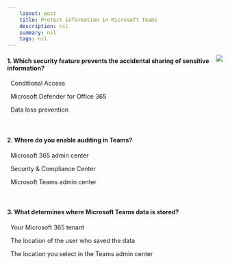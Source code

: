 ```yaml
---
    layout: post
    title: Protect information in Microsoft Teams 
    description: nil
    summary: nil
    tags: nil
---
```



 <a target="_blank" href="https://docs.microsoft.com/en-us/learn/modules/m365-teams-protect-information/6-knowledge-check/"><i class="fas fa-external-link-alt"></i> </a>
 <img align="right" src="https://docs.microsoft.com/en-us/learn/achievements/protect-information-in-teams.svg">
####  1. Which security feature prevents the accidental sharing of sensitive information?


<i class='far fa-square'></i> &nbsp;&nbsp;Conditional Access

<i class='far fa-square'></i> &nbsp;&nbsp;Microsoft Defender for Office 365

<i class='fas fa-check-square' style='color: Dodgerblue;'></i> &nbsp;&nbsp;Data loss prevention
<br />
<br />
<br />

####  2. Where do you enable auditing in Teams?


<i class='far fa-square'></i> &nbsp;&nbsp;Microsoft 365 admin center

<i class='fas fa-check-square' style='color: Dodgerblue;'></i> &nbsp;&nbsp;Security & Compliance Center

<i class='far fa-square'></i> &nbsp;&nbsp;Microsoft Teams admin center
<br />
<br />
<br />

####  3. What determines where Microsoft Teams data is stored?


<i class='fas fa-check-square' style='color: Dodgerblue;'></i> &nbsp;&nbsp;Your Microsoft 365 tenant

<i class='far fa-square'></i> &nbsp;&nbsp;The location of the user who saved the data

<i class='far fa-square'></i> &nbsp;&nbsp;The location you select in the Teams admin center
<br />
<br />
<br />
